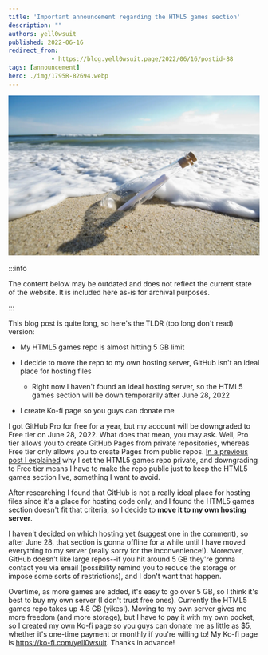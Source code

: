 ```yaml
---
title: 'Important announcement regarding the HTML5 games section'
description: ""
authors: yell0wsuit
published: 2022-06-16
redirect_from: 
            - https://blog.yell0wsuit.page/2022/06/16/postid-88
tags: [announcement]
hero: ./img/1795R-82694.webp
---
```


![](./img/1795R-82694.webp)

:::info

The content below may be outdated and does not reflect the current state of the website. It is included here as-is for archival purposes.

:::

This blog post is quite long, so here's the TLDR (too long don't read) version:

- My HTML5 games repo is almost hitting 5 GB limit

<!--truncate-->

- I decide to move the repo to my own hosting server, GitHub isn't an ideal place for hosting files

  - Right now I haven't found an ideal hosting server, so the HTML5 games section will be down temporarily after June 28, 2022

- I create Ko-fi page so you guys can donate me

I got GitHub Pro for free for a year, but my account will be downgraded to Free tier on June 28, 2022. What does that mean, you may ask. Well, Pro tier allows you to create GitHub Pages from private repositories, whereas Free tier only allows you to create Pages from public repos. [In a previous post I explained](/2022/06/02/why-i-make-the-html5-games-repo-private-new-game-addition-criteria) why I set the HTML5 games repo private, and downgrading to Free tier means I have to make the repo public just to keep the HTML5 games section live, something I want to avoid.

After researching I found that GitHub is not a really ideal place for hosting files since it's a place for hosting code only, and I found the HTML5 games section doesn't fit that criteria, so I decide to **move it to my own hosting server**.

I haven't decided on which hosting yet (suggest one in the comment), so after June 28, that section is gonna offline for a while until I have moved everything to my server (really sorry for the inconvenience!). Moreover, GitHub doesn't like large repos--if you hit around 5 GB they're gonna contact you via email (possibility remind you to reduce the storage or impose some sorts of restrictions), and I don't want that happen.

Overtime, as more games are added, it's easy to go over 5 GB, so I think it's best to buy my own server (I don't trust free ones). Currently the HTML5 games repo takes up 4.8 GB (yikes!). Moving to my own server gives me more freedom (and more storage), but I have to pay it with my own pocket, so I created my own Ko-fi page so you guys can donate me as little as \$5, whether it's one-time payment or monthly if you're willing to! My Ko-fi page is https://ko-fi.com/yell0wsuit. Thanks in advance!
